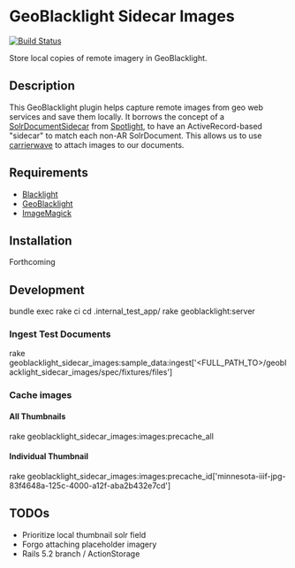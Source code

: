 # GeoBlacklight Sidecar Images

[![Build Status](https://travis-ci.org/ewlarson/geoblacklight_sidecar_images.svg?branch=master)](https://travis-ci.org/ewlarson/geoblacklight_sidecar_images)

Store local copies of remote imagery in GeoBlacklight.

## Description
This GeoBlacklight plugin helps capture remote images from geo web services and save them locally. It borrows the concept of a [SolrDocumentSidecar](https://github.com/projectblacklight/spotlight/blob/master/app/models/spotlight/solr_document_sidecar.rb) from [Spotlight](https://github.com/projectblacklight/spotlight), to have an ActiveRecord-based "sidecar" to match each non-AR SolrDocument. This allows us to use [carrierwave](https://github.com/carrierwaveuploader/carrierwave) to attach images to our documents.

## Requirements

* [Blacklight](https://github.com/projectblacklight/blacklight/)
* [GeoBlacklight](https://github.com/geoblacklight/geoblacklight)
* [ImageMagick](https://github.com/ImageMagick/ImageMagick)

## Installation

Forthcoming

## Development

bundle exec rake ci
cd .internal_test_app/
rake geoblacklight:server

### Ingest Test Documents
rake geoblacklight_sidecar_images:sample_data:ingest['<FULL_PATH_TO>/geoblacklight_sidecar_images/spec/fixtures/files']

### Cache images

#### All Thumbnails
rake geoblacklight_sidecar_images:images:precache_all

#### Individual Thumbnail
rake geoblacklight_sidecar_images:images:precache_id['minnesota-iiif-jpg-83f4648a-125c-4000-a12f-aba2b432e7cd']

## TODOs

* Prioritize local thumbnail solr field
* Forgo attaching placeholder imagery
* Rails 5.2 branch / ActionStorage
